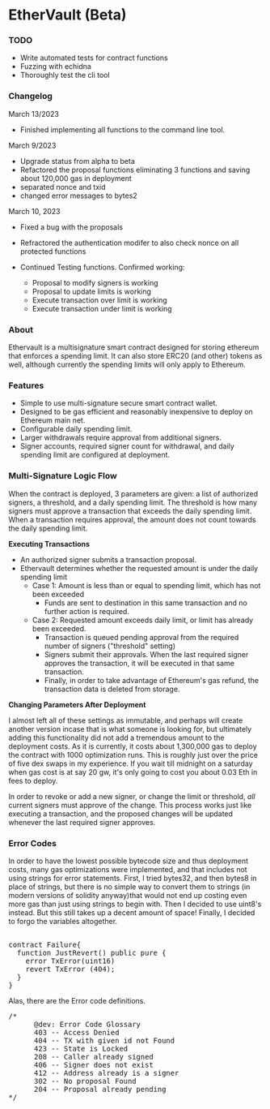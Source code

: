 # EtherVault (Beta)

### TODO

- Write automated tests for contract functions
- Fuzzing with echidna
- Thoroughly test the cli tool

### Changelog

March 13/2023

- Finished implementing all functions to the command line tool.

March 9/2023

- Upgrade status from alpha to beta
- Refactored the proposal functions eliminating 3 functions and saving about 120,000 gas in deployment
- separated nonce and txid
- changed error messages to bytes2

March 10, 2023

- Fixed a bug with the proposals
- Refractored the authentication modifer to also 
 check nonce on all protected functions

- Continued Testing functions. Confirmed working:
  - Proposal to modify signers is working
  - Proposal to update limits is working
  - Execute transaction over limit is working 
  - Execute transaction under limit is working

### About
<p>
Ethervault is a multisignature smart contract designed for storing ethereum that enforces a spending limit. 
It can also store ERC20 (and other) tokens as well, although currently the spending limits will only apply to 
Ethereum.
</p>

### Features

<p>

- Simple to use multi-signature secure smart contract wallet.
- Designed to be gas efficient and reasonably inexpensive to deploy on Ethereum main net.
- Configurable daily spending limit.
- Larger withdrawals require approval from additional signers. 
- Signer accounts, required signer count for withdrawal, and daily spending limit are configured at deployment.
</p>

### Multi-Signature Logic Flow

<p>
When the contract is deployed, 3 parameters are given: a list of authorized signers, a threshold, and a daily spending limit. 
The threshold  is how many signers must approve a transaction that exceeds the daily spending limit. When a transaction 
requires approval, the amount does not count towards the daily spending limit.
</p>

<b>
Executing Transactions
</b>
<p>

  - An authorized signer submits a transaction proposal.
  - Ethervault determines whether the requested amount is under the daily spending limit 
    - Case 1: Amount is less than or equal to spending limit, which has not been exceeded
      - Funds are sent to destination in this same transaction and no further action is required.
    - Case 2: Requested amount exceeds daily limit, or limit has already been exceeded.
      - Transaction is queued pending approval from the required number of signers ("threshold" setting)
      - Signers submit their approvals. When the last required signer approves the transaction, it will be executed in that same transaction.
      - Finally, in order to take advantage of Ethereum's gas refund, the transaction data is deleted from storage.
</p>

<b>
Changing Parameters After Deployment
</b>

<p>
I almost left all of these settings as immutable, and perhaps will create another version incase that is what someone 
is looking for, but ultimately adding this functionality did not add a tremendous amount to the deployment costs. As it 
is currently, it costs about 1,300,000 gas to deploy the contract with 1000 optimization runs. This is roughly just over  
the price of five dex swaps in my experience. If you wait till midnight on a saturday when gas cost is at say 20 gw, 
it's only going to cost you about 0.03 Eth in fees to deploy.  
</p>

<p>
In order to revoke or add a new signer, or change the limit or threshold, <i>all</i> current signers must approve of 
the change. This process works just like executing a transaction, and the proposed changes will be updated whenever 
the last required signer approves.
</p>

### Error Codes

<p>
In order to have the lowest possible bytecode size and thus deployment costs, many gas optimizations were implemented, 
and that includes not using strings for error statements. First, I tried bytes32, and then bytes8 in place of strings,
but there is no simple way to convert them to strings (in modern versions of solidity anyway)that would not end up 
costing even more gas than just using strings to begin with. Then I decided to use uint8's instead. But this still takes 
up a decent amount of space! Finally, I decided to forgo the variables altogether.

</p>

<pre>

contract Failure{
  function JustRevert() public pure {
    error TxError(uint16)
    revert TxError (404);
  }
}
</pre>

<p>
Alas, there are the Error code definitions.
</p>

<pre>
/*
      @dev: Error Code Glossary
      403 -- Access Denied
      404 -- TX with given id not Found
      423 -- State is Locked
      208 -- Caller already signed
      406 -- Signer does not exist 
      412 -- Address already is a signer
      302 -- No proposal Found
      204 -- Proposal already pending
*/

</pre>